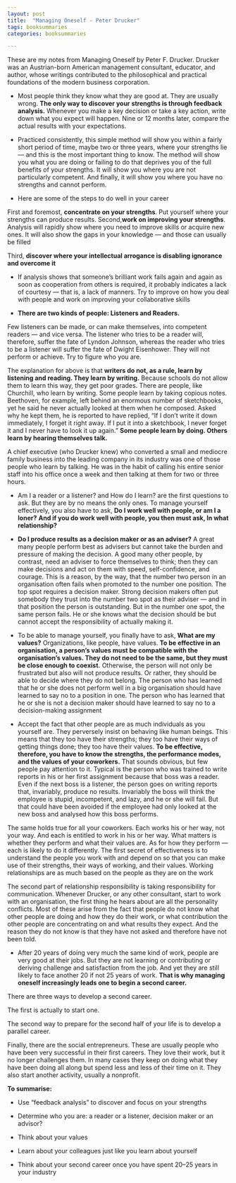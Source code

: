 ```yaml
---
layout: post
title:  "Managing Oneself - Peter Drucker"
tags: booksummaries
categories: booksummaries

---
```


These are my notes from Managing Oneself by Peter F. Drucker. Drucker was an Austrian-born American management consultant, educator, and author, whose writings contributed to the philosophical and practical foundations of the modern business corporation.

* Most people think they know what they are good at. They are usually wrong. **The only way to discover your strengths is through feedback analysis.** Whenever you make a key decision or take a key action, write down what you expect will happen. Nine or 12 months later, compare the actual results with your expectations.

* Practiced consistently, this simple method will show you within a fairly short period of time, maybe two or three years, where your strengths lie — and this is the most important thing to know. The method will show you what you are doing or failing to do that deprives you of the full benefits of your strengths. It will show you where you are not particularly competent. And finally, it will show you where you have no strengths and cannot perform.

* Here are some of the steps to do well in your career

First and foremost, **concentrate on your strengths**. Put yourself where your strengths can produce results. Second,**work on improving your strengths**. Analysis will rapidly show where you need to improve skills or acquire new ones. It will also show the gaps in your knowledge — and those can usually be filled

Third, **discover where your intellectual arrogance is disabling ignorance and overcome it**

* If analysis shows that someone’s brilliant work fails again and again as soon as cooperation from others is required, it probably indicates a lack of courtesy — that is, a lack of manners. Try to improve on how you deal with people and work on improving your collaborative skills

* **There are two kinds of people: Listeners and Readers.**

Few listeners can be made, or can make themselves, into competent readers — and vice versa. The listener who tries to be a reader will, therefore, suffer the fate of Lyndon Johnson, whereas the reader who tries to be a listener will suffer the fate of Dwight Eisenhower. They will not perform or achieve. Try to figure who you are.

The explanation for above is that **writers do not, as a rule, learn by listening and reading. They learn by writing.** Because schools do not allow them to learn this way, they get poor grades. There are people, like Churchill, who learn by writing. Some people learn by taking copious notes. Beethoven, for example, left behind an enormous number of sketchbooks, yet he said he never actually looked at them when he composed. Asked why he kept them, he is reported to have replied, “If I don’t write it down immediately, I forget it right away. If I put it into a sketchbook, I never forget it and I never have to look it up again.” **Some people learn by doing. Others learn by hearing themselves talk.**

A chief executive (who Drucker knew) who converted a small and mediocre family business into the leading company in its industry was one of those people who learn by talking. He was in the habit of calling his entire senior staff into his office once a week and then talking at them for two or three hours.

* Am I a reader or a listener? and How do I learn? are the first questions to ask. But they are by no means the only ones. To manage yourself effectively, you also have to ask, **Do I work well with people, or am I a loner?** **And if you do work well with people, you then must ask, In what relationship?**

* **Do I produce results as a decision maker or as an adviser?** A great many people perform best as advisers but cannot take the burden and pressure of making the decision. A good many other people, by contrast, need an adviser to force themselves to think; then they can make decisions and act on them with speed, self-confidence, and courage. This is a reason, by the way, that the number two person in an organisation often fails when promoted to the number one position. The top spot requires a decision maker. Strong decision makers often put somebody they trust into the number two spot as their adviser — and in that position the person is outstanding. But in the number one spot, the same person fails. He or she knows what the decision should be but cannot accept the responsibility of actually making it.

* To be able to manage yourself, you finally have to ask, **What are my values?** Organizations, like people, have values. **To be effective in an organisation, a person’s values must be compatible with the organisation’s values. They do not need to be the same, but they must be close enough to coexist.** Otherwise, the person will not only be frustrated but also will not produce results. Or rather, they should be able to decide where they do not belong. The person who has learned that he or she does not perform well in a big organisation should have learned to say no to a position in one. The person who has learned that he or she is not a decision maker should have learned to say no to a decision-making assignment

* Accept the fact that other people are as much individuals as you yourself are. They perversely insist on behaving like human beings. This means that they too have their strengths; they too have their ways of getting things done; they too have their values. **To be effective, therefore, you have to know the strengths, the performance modes, and the values of your coworkers.** That sounds obvious, but few people pay attention to it. Typical is the person who was trained to write reports in his or her first assignment because that boss was a reader. Even if the next boss is a listener, the person goes on writing reports that, invariably, produce no results. Invariably the boss will think the employee is stupid, incompetent, and lazy, and he or she will fail. But that could have been avoided if the employee had only looked at the new boss and analysed how this boss performs.

The same holds true for all your coworkers. Each works his or her way, not your way. And each is entitled to work in his or her way. What matters is whether they perform and what their values are. As for how they perform — each is likely to do it differently. The first secret of effectiveness is to understand the people you work with and depend on so that you can make use of their strengths, their ways of working, and their values. Working relationships are as much based on the people as they are on the work

The second part of relationship responsibility is taking responsibility for communication. Whenever Drucker, or any other consultant, start to work with an organisation, the first thing he hears about are all the personality conflicts. Most of these arise from the fact that people do not know what other people are doing and how they do their work, or what contribution the other people are concentrating on and what results they expect. And the reason they do not know is that they have not asked and therefore have not been told.

* After 20 years of doing very much the same kind of work, people are very good at their jobs. But they are not learning or contributing or deriving challenge and satisfaction from the job. And yet they are still likely to face another 20 if not 25 years of work. **That is why managing oneself increasingly leads one to begin a second career.**

There are three ways to develop a second career.

The first is actually to start one.

The second way to prepare for the second half of your life is to develop a parallel career.

Finally, there are the social entrepreneurs. These are usually people who have been very successful in their first careers. They love their work, but it no longer challenges them. In many cases they keep on doing what they have been doing all along but spend less and less of their time on it. They also start another activity, usually a nonprofit.

**To summarise:**

* Use “feedback analysis” to discover and focus on your strengths

* Determine who you are: a reader or a listener, decision maker or an advisor?

* Think about your values

* Learn about your colleagues just like you learn about yourself

* Think about your second career once you have spent 20–25 years in your industry
